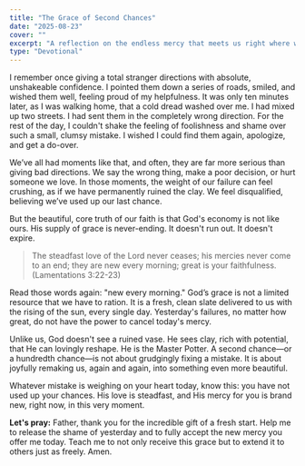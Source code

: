 ```yaml
---
title: "The Grace of Second Chances"
date: "2025-08-23"
cover: ""
excerpt: "A reflection on the endless mercy that meets us right where we are, offering a fresh start no matter our past."
type: "Devotional"
---
```


I remember once giving a total stranger directions with absolute, unshakeable confidence. I pointed them down a series of roads, smiled, and wished them well, feeling proud of my helpfulness. It was only ten minutes later, as I was walking home, that a cold dread washed over me. I had mixed up two streets. I had sent them in the completely wrong direction. For the rest of the day, I couldn't shake the feeling of foolishness and shame over such a small, clumsy mistake. I wished I could find them again, apologize, and get a do-over.

We’ve all had moments like that, and often, they are far more serious than giving bad directions. We say the wrong thing, make a poor decision, or hurt someone we love. In those moments, the weight of our failure can feel crushing, as if we have permanently ruined the clay. We feel disqualified, believing we’ve used up our last chance.

But the beautiful, core truth of our faith is that God's economy is not like ours. His supply of grace is never-ending. It doesn't run out. It doesn't expire.

> The steadfast love of the Lord never ceases; his mercies never come to an end; they are new every morning; great is your faithfulness. (Lamentations 3:22-23)

Read those words again: "new every morning." God’s grace is not a limited resource that we have to ration. It is a fresh, clean slate delivered to us with the rising of the sun, every single day. Yesterday's failures, no matter how great, do not have the power to cancel today's mercy.

Unlike us, God doesn't see a ruined vase. He sees clay, rich with potential, that He can lovingly reshape. He is the Master Potter. A second chance—or a hundredth chance—is not about grudgingly fixing a mistake. It is about joyfully remaking us, again and again, into something even more beautiful.

Whatever mistake is weighing on your heart today, know this: you have not used up your chances. His love is steadfast, and His mercy for you is brand new, right now, in this very moment.

**Let's pray:**
Father, thank you for the incredible gift of a fresh start. Help me to release the shame of yesterday and to fully accept the new mercy you offer me today. Teach me to not only receive this grace but to extend it to others just as freely. Amen.
